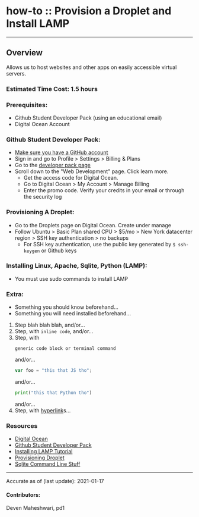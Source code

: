 # how-to :: Provision a Droplet and Install LAMP
---
## Overview
Allows us to host websites and other apps on easily accessible virtual servers.

### Estimated Time Cost: 1.5 hours

### Prerequisites:
- Github Student Developer Pack (using an educational email)
- Digital Ocean Account

### Github Student Developer Pack:
- [Make sure you have a GitHub account](https://github.com/)
- Sign in and go to Profile > Settings > Billing & Plans
- Go to the [developer pack page](https://education.github.com/pack/) 
- Scroll down to the "Web Development" page. Click learn more. 
	- Get the access code for Digital Ocean.
	- Go to Digital Ocean > My Account > Manage Billing
	- Enter the promo code. Verify your credits in your email or through the security log

### Provisioning A Droplet:
- Go to the Droplets page on Digital Ocean. Create under manage
- Follow Ubuntu > Basic Plan shared CPU > $5/mo > New York datacenter region > SSH key authentication > no backups
	- For SSH key authentication, use the public key generated by ```$ ssh-keygen``` or Github keys


### Installing Linux, Apache, Sqlite, Python (LAMP):
- You must use sudo commands to install LAMP

### Extra:

- Something you should know beforehand...
- Something you will need installed beforehand...

1. Step blah blah blah, and/or...
1. Step, with `inline code`, and/or...
1. Step, with
    ```
    generic code block or terminal command
    ```
   and/or...
    ```javascript
    var foo = "this that JS tho";
    ```
   and/or...
    ```python
    print("this that Python tho")
    ```
   and/or...
1. Step, with [hyperlink](https://xkcd.com)s...


### Resources
* [Digital Ocean](https://www.digitalocean.com/)
* [Github Student Developer Pack](https://education.github.com/pack)
* [Installing LAMP Tutorial](https://www.digitalocean.com/community/tutorials/how-to-install-linux-apache-mysql-php-lamp-stack-ubuntu-18-04)
* [Provisioning Droplet](https://www.digitalocean.com/community/tutorials/initial-server-setup-with-ubuntu-20-04)
* [Sqlite Command Line Stuff](https://sqlite.org/cli.html)



---

Accurate as of (last update): 2021-01-17

#### Contributors:  
Deven Maheshwari, pd1  

